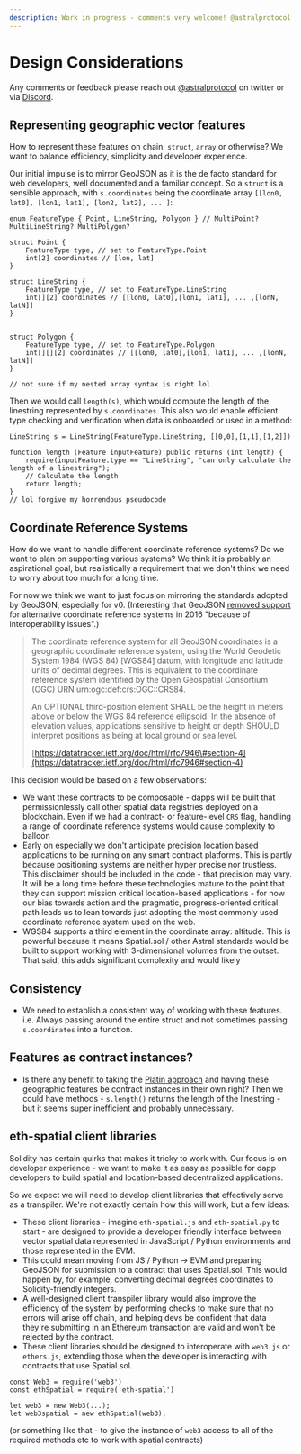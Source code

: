 ```yaml
---
description: Work in progress - comments very welcome! @astralprotocol
---
```


# Design Considerations

Any comments or feedback please reach out [@astralprotocol](https://twitter.com/astralprotocol) on twitter or via [Discord](https://discord.gg/q76DWRhPdh).

## Representing geographic vector features

How to represent these features on chain: `struct`, `array` or otherwise? We want to balance efficiency, simplicity and developer experience.

Our initial impulse is to mirror GeoJSON as it is the de facto standard for web developers, well documented and a familiar concept. So a `struct` is a sensible approach, with `s.coordinates` being the coordinate array `[[lon0, lat0], [lon1, lat1], [lon2, lat2], ... ]`:

```text
enum FeatureType { Point, LineString, Polygon } // MultiPoint? MultiLineString? MultiPolygon?

struct Point {
    FeatureType type, // set to FeatureType.Point
    int[2] coordinates // [lon, lat]
}

struct LineString {
    FeatureType type, // set to FeatureType.LineString
    int[][2] coordinates // [[lon0, lat0],[lon1, lat1], ... ,[lonN, latN]]
}


struct Polygon {
    FeatureType type, // set to FeatureType.Polygon
    int[][][2] coordinates // [[lon0, lat0],[lon1, lat1], ... ,[lonN, latN]]
}

// not sure if my nested array syntax is right lol
```

Then we would call `length(s)`, which would compute the length of the linestring represented by `s.coordinates.`This also would enable efficient type checking and verification when data is onboarded or used in a method:

```text
LineString s = LineString(FeatureType.LineString, [[0,0],[1,1],[1,2]])

function length (Feature inputFeature) public returns (int length) {
    require(inputFeature.type == "LineString", "can only calculate the length of a linestring");
    // Calculate the length
    return length;
}
// lol forgive my horrendous pseudocode
```

## Coordinate Reference Systems

How do we want to handle different coordinate reference systems? Do we want to plan on supporting various systems? We think it is probably an aspirational goal, but realistically a requirement that we don't think we need to worry about too much for a long time.

For now we think we want to just focus on mirroring the standards adopted by GeoJSON, especially for v0. \(Interesting that GeoJSON [removed support](https://www.avenza.com/resources/blog/2017/01/31/handling-geojson-files-unspecified-projected-coordinate-systems/) for alternative coordinate reference systems in 2016 "because of interoperability issues".\)

> The coordinate reference system for all GeoJSON coordinates is a geographic coordinate reference system, using the World Geodetic System 1984 \(WGS 84\) \[WGS84\] datum, with longitude and latitude units of decimal degrees. This is equivalent to the coordinate reference system identified by the Open Geospatial Consortium \(OGC\) URN urn:ogc:def:crs:OGC::CRS84. 
>
> An OPTIONAL third-position element SHALL be the height in meters above or below the WGS 84 reference ellipsoid. In the absence of elevation values, applications sensitive to height or depth SHOULD interpret positions as being at local ground or sea level.
>
> [https://datatracker.ietf.org/doc/html/rfc7946\#section-4](https://datatracker.ietf.org/doc/html/rfc7946#section-4)

This decision would be based on a few observations:

*  We want these contracts to be composable - dapps will be built that permissionlessly call other spatial data registries deployed on a blockchain. Even if we had a contract- or feature-level `CRS` flag, handling a range of coordinate reference systems would cause complexity to balloon
* Early on especially we don't anticipate precision location based applications to be running on any smart contract platforms. This is partly because positioning systems are neither hyper precise nor trustless. This disclaimer should be included in the code - that precision may vary. It will be a long time before these technologies mature to the point that they can support mission critical location-based applications - for now our bias towards action and the pragmatic, progress-oriented critical path leads us to lean towards just adopting the most commonly used coordinate reference system used on the web. 
* WGS84 supports a third element in the coordinate array: altitude. This is powerful because it means Spatial.sol / other Astral standards would be built to support working with 3-dimensional volumes from the outset. That said, this adds significant complexity and would likely 

## Consistency

* We need to establish a consistent way of working with these features. i.e. Always passing around the entire struct and not sometimes passing `s.coordinates` into a function.

## Features as contract instances?

* Is there any benefit to taking the [Platin approach](https://github.com/platinprotocol/solidityGEO) and having these geographic features be contract instances in their own right? Then we could have methods - `s.length()` returns the length of the linestring - but it seems super inefficient and probably unnecessary.

## eth-spatial client libraries

Solidity has certain quirks that makes it tricky to work with. Our focus is on developer experience - we want to make it as easy as possible for dapp developers to build spatial and location-based decentralized applications. 

So we expect we will need to develop client libraries that effectively serve as a transpiler. We're not exactly certain how this will work, but a few ideas:

* These client libraries - imagine `eth-spatial.js` and `eth-spatial.py` to start - are designed to provide a developer friendly interface between vector spatial data represented in JavaScript / Python environments and those represented in the EVM.
* This could mean moving from JS / Python -&gt; EVM and preparing GeoJSON for submission to a contract that uses Spatial.sol. This would happen by, for example, converting decimal degrees coordinates to Solidity-friendly integers.
* A well-designed client transpiler library would also improve the efficiency of the system by performing checks to make sure that no errors will arise off chain, and helping devs be confident that data they're submitting in an Ethereum transaction are valid and won't be rejected by the contract.
* These client libraries should be designed to interoperate with `web3.js` or `ethers.js`, extending those when the developer is interacting with contracts that use Spatial.sol.

```text
const Web3 = require('web3')
const ethSpatial = require('eth-spatial')

let web3 = new Web3(...);
let web3spatial = new ethSpatial(web3);
```

\(or something like that - to give the instance of `web3` access to all of the required methods etc to work with spatial contracts\)

